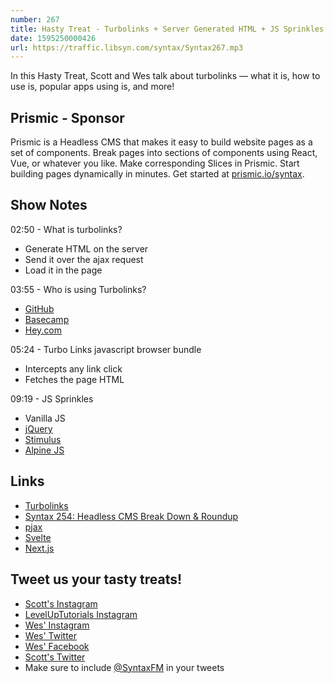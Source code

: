 ```yaml
---
number: 267
title: Hasty Treat - Turbolinks + Server Generated HTML + JS Sprinkles
date: 1595250000426
url: https://traffic.libsyn.com/syntax/Syntax267.mp3
---
```


In this Hasty Treat, Scott and Wes talk about turbolinks — what it is, how to use is, popular apps using is, and more!

## Prismic - Sponsor
Prismic is a Headless CMS that makes it easy to build website pages as a set of components. Break pages into sections of components using React, Vue, or whatever you like. Make corresponding Slices in Prismic. Start building pages dynamically in minutes. Get started at [prismic.io/syntax](https://prismic.io/syntax).

## Show Notes

02:50 - What is turbolinks?
* Generate HTML on the server
* Send it over the ajax request
* Load it in the page

03:55 - Who is using Turbolinks?
* [GitHub](https://github.com/)
* [Basecamp](https://basecamp.com/)
* [Hey.com](https://hey.com)

05:24 - Turbo Links javascript browser bundle
* Intercepts any link click
* Fetches the page HTML

09:19 - JS Sprinkles
* Vanilla JS
* [jQuery](https://jquery.com/)
* [Stimulus](https://stimulusjs.org/)
* [Alpine JS](https://github.com/alpinejs/alpine)

## Links
* [Turbolinks](https://github.com/turbolinks/turbolinks)
* [Syntax 254: Headless CMS Break Down & Roundup](https://syntax.fm/show/254/headless-cms-break-down-and-roundup)
* [pjax](https://pjax.herokuapp.com/)
* [Svelte](https://svelte.dev/)
* [Next.js](https://nextjs.org/)

## Tweet us your tasty treats!
* [Scott's Instagram](https://www.instagram.com/stolinski/)
* [LevelUpTutorials Instagram](https://www.instagram.com/LevelUpTutorials/)
* [Wes' Instagram](https://www.instagram.com/wesbos/)
* [Wes' Twitter](https://twitter.com/wesbos)
* [Wes' Facebook](https://www.facebook.com/wesbos.developer)
* [Scott's Twitter](https://twitter.com/stolinski)
* Make sure to include [@SyntaxFM](https://twitter.com/SyntaxFM) in your tweets